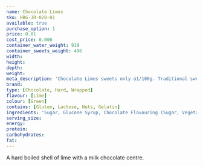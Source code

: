 ```yaml
---
name: Chocolate Limes
sku: HBG-JR-020-01
available: true
purchase_option: 1
price: 0.01
cost_price: 0.006
container_water_weight: 919
container_sweets_weight: 496
width: 
height: 
depth: 
weight: 
meta_description: 'Chocolate Limes sweets only ú1/100g. Traditional sweets and more at Humbugs Confectionery Store. Specialists in satisfying your sweet tooth!'
brand: 
type: [Chocolate, Hard, Wrapped]
flavour: [Lime]
colour: [Green]
contains: [Gluten, Lactose, Nuts, Gelatin]
ingredients: 'Sugar, Glucose Syrup, Chocolate Flavouring (Sugar, Vegetable Oil, Whey Powder, Cocoa Powder, Emulsifier: Soya Lecithin, E322, E476, Salt), Citric Acid, Vegetable Oil, Colours: E102, E104, E142; Flavours: Chocolate Flavour'
serving_size: 
energy: 
protein: 
carbohydrates: 
fat: 
---
```

A hard boiled shell of lime with a milk chocolate centre.